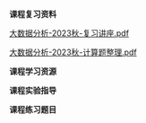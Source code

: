 <!-- tabs:start -->
**课程复习资料**

[大数据分析-2023秋-复习讲座.pdf](https://gh.hitcs.cc/https://raw.githubusercontent.com/HIT-OpenCS/CS_Courses/main/数据科学与大数据技术/大数据分析/课程复习资料/大数据分析-2023秋-复习讲座.pdf)

[大数据分析-2023秋-计算题整理.pdf](https://gh.hitcs.cc/https://raw.githubusercontent.com/HIT-OpenCS/CS_Courses/main/数据科学与大数据技术/大数据分析/课程复习资料/大数据分析-2023秋-计算题整理.pdf)

**课程学习资源**

**课程实验指导**

**课程练习题目**

<!-- tabs:end -->